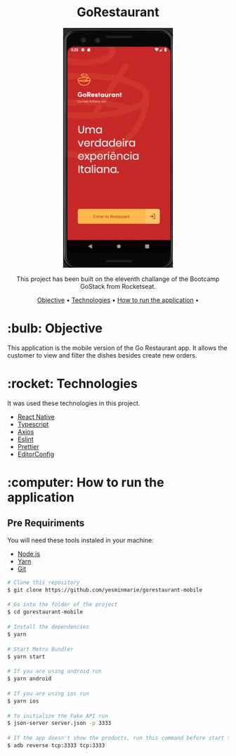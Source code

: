 <h1 align="center">GoRestaurant</h1>
<p align="center">
<img src="screenshot/preview.gif" alt="GoRestaurant"/>
</p>

<p align="center">This project has been built on the eleventh challange of the Bootcamp GoStack from Rocketseat.</p>

<p align="center">
 <a href="#objective">Objective</a> •
 <a href="#technologies">Technologies</a> •
 <a href="#how-to-run">How to run the application</a> •
</p>

<h1 id="objective">:bulb: Objective</h1>
</p>This application is the mobile version of the Go Restaurant app. It allows the customer to view and filter the dishes besides create new orders.</p>

<h1 id="technologies">:rocket: Technologies</h1>

<p>It was used these technologies in this project.</p>

- [React Native](https://reactnative.dev/ "React Native")
- [Typescript](https://www.typescriptlang.org/ "Typescript")
- [Axios](https://github.com/axios/axios "Axios")
- [Eslint](https://eslint.org/ "Eslint")
- [Prettier](https://prettier.io/ "Prettier")
- [EditorConfig](https://editorconfig.org/ "EditorConfig")

<h1 id="how-to-run">:computer: How to run the application</h1>

<h2>Pre Requiriments</h2>

<p>You will need these tools instaled in your machine:</p>

- [Node.js](https://nodejs.org/en/ "Node.js")
- [Yarn](https://yarnpkg.com/ "Yarn")
- [Git](https://git-scm.com/ "Git")

```bash
# Clone this repository
$ git clone https://github.com/yesminmarie/gorestaurant-mobile

# Go into the folder of the project
$ cd gorestaurant-mobile

# Install the dependencies
$ yarn

# Start Metro Bundler
$ yarn start

# If you are using android run
$ yarn android

# If you are using ios run
$ yarn ios

# To initialize the Fake API run
$ json-server server.json -p 3333

# If the app doesn't show the products, run this command before start the emulate and before start the Fake API
$ adb reverse tcp:3333 tcp:3333

```
